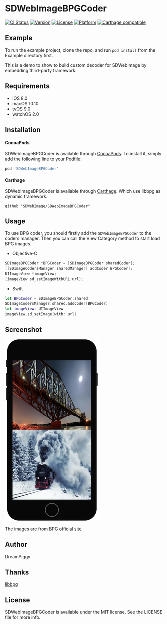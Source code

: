 # SDWebImageBPGCoder

[![CI Status](http://img.shields.io/travis/SDWebImage/SDWebImageBPGCoder.svg?style=flat)](https://travis-ci.org/SDWebImage/SDWebImageBPGCoder)
[![Version](https://img.shields.io/cocoapods/v/SDWebImageBPGCoder.svg?style=flat)](http://cocoapods.org/pods/SDWebImageBPGCoder)
[![License](https://img.shields.io/cocoapods/l/SDWebImageBPGCoder.svg?style=flat)](http://cocoapods.org/pods/SDWebImageBPGCoder)
[![Platform](https://img.shields.io/cocoapods/p/SDWebImageBPGCoder.svg?style=flat)](http://cocoapods.org/pods/SDWebImageBPGCoder)
[![Carthage compatible](https://img.shields.io/badge/Carthage-compatible-4BC51D.svg?style=flat)](https://github.com/SDWebImage/SDWebImageBPGCoder)

## Example

To run the example project, clone the repo, and run `pod install` from the Example directory first.

This is a demo to show to build custom decoder for SDWebImage by embedding third-party framework.

## Requirements

+ iOS 8.0
+ macOS 10.10
+ tvOS 9.0
+ watchOS 2.0

## Installation

#### CocoaPods

SDWebImageBPGCoder is available through [CocoaPods](http://cocoapods.org). To install
it, simply add the following line to your Podfile:

```ruby
pod 'SDWebImageBPGCoder'
```

#### Carthage

SDWebImageBPGCoder is available through [Carthage](https://github.com/Carthage/Carthage). Which use libbpg as dynamic framework.

```
github "SDWebImage/SDWebImageBPGCoder"
```

## Usage

To use BPG coder, you should firstly add the `SDWebImageBPGCoder` to the coders manager. Then you can call the View Category method to start load BPG images.

+ Objective-C

```objective-c
SDImageBPGCoder *BPGCoder = [SDImageBPGCoder sharedCoder];
[[SDImageCodersManager sharedManager] addCoder:BPGCoder];
UIImageView *imageView;
[imageView sd_setImageWithURL:url];
```

+ Swift

```swift
let BPGCoder = SDImageBPGCoder.shared
SDImageCodersManager.shared.addCoder(BPGCoder)
let imageView: UIImageView
imageView.sd_setImage(with: url)
```

## Screenshot

<img src="https://raw.githubusercontent.com/SDWebImage/SDWebImageBPGCoder/master/Example/Screenshot/BPGDemo.png" width="300" />

The images are from [BPG official site](https://bellard.org/bpg/)

## Author

DreamPiggy

## Thanks

[libbpg](https://github.com/mirrorer/libbpg)

## License

SDWebImageBPGCoder is available under the MIT license. See the LICENSE file for more info.


